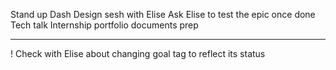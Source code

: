 Stand up
Dash Design sesh with Elise
Ask Elise to test the epic once done
Tech talk
Internship portfolio documents prep
____

! Check with Elise about changing goal tag to reflect its status